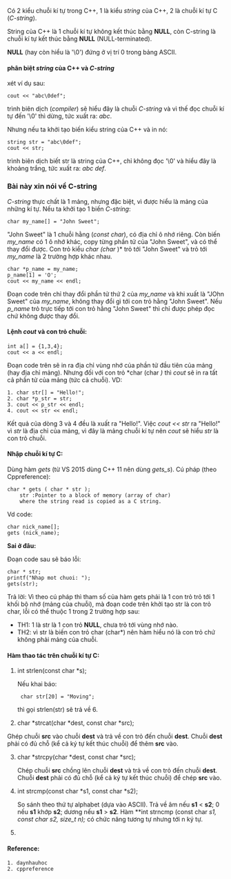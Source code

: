 Có 2 kiểu chuỗi kí tự trong C++, 1 là kiểu *string* của C++, 2 là chuỗi kí tự C (*C-string*).

String của C++ là 1 chuỗi kí tự không kết thúc bằng **NULL**, còn C-string là chuỗi kí tự kết thúc bằng **NULL** (NULL-terminated).

**NULL** (hay còn hiểu là '\0') đứng ở vị trí 0 trong bảng ASCII.

#### phân biệt *string* của C++ và *C-string*
xét ví dụ sau:

 	cout << "abc\0def";
  
trình biên dịch (*compiler*) sẽ hiểu đây là chuỗi *C-string* và vì thế đọc chuỗi kí tự đến '\0' thì dừng, tức xuất ra: *abc*.

Nhưng nếu ta khởi tạo biến kiểu string của C++ và in nó:

	string str = "abc\0def";
	cout << str;
	
trình biên dịch biết str là string của C++, chỉ không đọc '\0' và hiểu đây là khoảng trắng, tức xuất ra: *abc def*.
### Bài này xin nói về C-string 

*C-string* thực chất là 1 mảng, nhưng đặc biệt, vì được hiểu là mảng của những kí tự. Nếu ta khởi tạo 1 biến *C-string*:
	
	char my_name[] = "John Sweet";

"John Sweet" là 1 chuỗi hằng (*const char*), có địa chỉ ô nhớ riêng. Còn biến *my_name* có 1 ô nhớ khác, copy từng phần tử của "John Sweet", và có thể thay đổi được. Con trỏ kiểu *char (char* )* trỏ tới "John Sweet" và trỏ tới *my_name* là 2 trường hợp khác nhau.
	
	char *p_name = my_name;
	p_name[1] = 'O';
	cout << my_name << endl;

Đoạn code trên chỉ thay đổi phần tử thứ 2 của *my_name* và khi xuất là "JOhn Sweet" của *my_name*, không thay đổi gì tới con trỏ hằng "John Sweet". Nếu *p_name* trỏ trực tiếp tới con trỏ hằng "John Sweet" thì chỉ được phép đọc chứ không được thay đổi.

#### Lệnh *cout* và con trỏ chuỗi:
	
	int a[] = {1,3,4};
	cout << a << endl;

Đoạn code trên sẽ in ra địa chỉ vùng nhớ của phần tử đầu tiên của mảng (hay địa chỉ mảng). Nhưng đối với con trỏ *char (char *)* thì *cout* sẽ in ra tất cả phần tử của mảng (tức cả chuỗi). VD:

	1. char str[] = "Hello!";
	2. char *p_str = str;
	3. cout << p_str << endl;
	4. cout << str << endl;

Kết quả của dòng 3 và 4 đều là xuất ra "Hello!". Việc *cout << str* ra "Hello!" vì *str* là địa chỉ của mảng, vì đây là mảng chuỗi kí tự nên *cout* sẽ hiểu *str* là con trỏ chuỗi.

#### Nhập chuỗi kí tự C:
Dùng hàm *gets* (từ VS 2015 dùng C++ 11 nên dùng *gets_s*). Cú pháp (theo Cppreference):

	char * gets ( char * str );
		str :Pointer to a block of memory (array of char) 
		where the string read is copied as a C string.

Vd code:

	char nick_name[];
	gets (nick_name);
	
**Sai ở đâu:**

Đoạn code sau sẽ báo lỗi:
	
	char * str;
	printf("Nhap mot chuoi: ");
	gets(str);

Trả lời: Vì theo cú pháp thì tham số của hàm gets phải là 1 con trỏ trỏ tới 1 khối bộ nhớ (mảng của chuỗi), mà đoạn code trên khởi tạo str là con trỏ char, lỗi có thể thuộc 1 trong 2 trường hợp sau: 
- TH1: 1 là str là 1 con trỏ **NULL**, chưa trỏ tới vùng nhớ nào.
- TH2: vì str là biến con trỏ char (char*) nên hàm hiểu nó là con trỏ chứ không phải mảng của chuỗi.  

#### Hàm thao tác trên chuỗi kí tự C:

1. int strlen(const char *s);

	Nếu khai báo:

		char str[20] = "Moving";
	
	thì gọi strlen(str) sẽ trả về 6.

2. char *strcat(char *dest, const char *src);

Ghép chuỗi **src** vào chuỗi **dest** và trả về con trỏ đến chuỗi **dest**. Chuỗi **dest** phải có đủ chỗ (kể cả ký tự kết thúc chuỗi) để thêm **src** vào.

3. char *strcpy(char *dest, const char *src);

	Chép chuỗi **src** chồng lên chuỗi **dest** và trả về con trỏ đến chuỗi **dest**. Chuỗi **dest** phải có đủ chỗ (kể cả ký tự kết thúc chuỗi) để chép **src** vào.
	
4. int strcmp(const char *s1, const char *s2);

	So sánh theo thứ tự alphabet (dựa vào ASCII). Trả về âm nếu **s1** < **s2**; 0 nếu **s1** khớp **s2**; dương nếu **s1** > **s2**. Hàm **int strncmp (const char *s1, const char *s2, size_t n);** có chức năng tương tự nhưng tới n ký tự.
	
5. 

#### Reference:
	1. daynhauhoc
	2. cppreference
	
